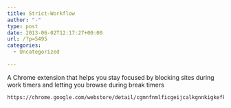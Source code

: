 ```yaml
---
title: Strict-Workflow
author: "-"
type: post
date: 2013-06-02T12:17:27+00:00
url: /?p=5495
categories:
  - Uncategorized

---
```

A Chrome extension that helps you stay focused by blocking sites during work timers and letting you browse during break timers


  
    https://chrome.google.com/webstore/detail/cgmnfnmlficgeijcalkgnnkigkefkbhd
  
